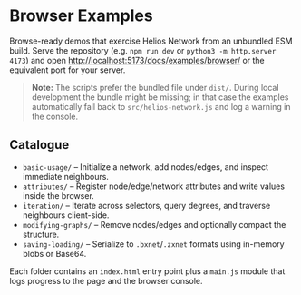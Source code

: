 # Browser Examples

Browse-ready demos that exercise Helios Network from an unbundled ESM build. Serve the repository (e.g. `npm run dev` or `python3 -m http.server 4173`) and open <http://localhost:5173/docs/examples/browser/> or the equivalent port for your server.

> **Note:** The scripts prefer the bundled file under `dist/`. During local development the bundle might be missing; in that case the examples automatically fall back to `src/helios-network.js` and log a warning in the console.

## Catalogue

- `basic-usage/` – Initialize a network, add nodes/edges, and inspect immediate neighbours.
- `attributes/` – Register node/edge/network attributes and write values inside the browser.
- `iteration/` – Iterate across selectors, query degrees, and traverse neighbours client-side.
- `modifying-graphs/` – Remove nodes/edges and optionally compact the structure.
- `saving-loading/` – Serialize to `.bxnet`/`.zxnet` formats using in-memory blobs or Base64.

Each folder contains an `index.html` entry point plus a `main.js` module that logs progress to the page and the browser console.
